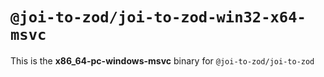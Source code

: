 # `@joi-to-zod/joi-to-zod-win32-x64-msvc`

This is the **x86_64-pc-windows-msvc** binary for `@joi-to-zod/joi-to-zod`
